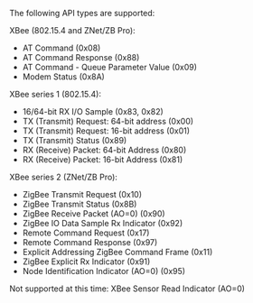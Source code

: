The following API types are supported:

XBee (802.15.4 and ZNet/ZB Pro):

  * AT Command (0x08)
  * AT Command Response (0x88)
  * AT Command - Queue Parameter Value (0x09)
  * Modem Status (0x8A)

XBee series 1 (802.15.4):

  * 16/64-bit RX I/O Sample (0x83, 0x82)
  * TX (Transmit) Request: 64-bit address (0x00)
  * TX (Transmit) Request: 16-bit address (0x01)
  * TX (Transmit) Status (0x89)
  * RX (Receive) Packet: 64-bit Address (0x80)
  * RX (Receive) Packet: 16-bit Address (0x81)

XBee series 2 (ZNet/ZB Pro):
  * ZigBee Transmit Request (0x10)
  * ZigBee Transmit Status (0x8B)
  * ZigBee Receive Packet (AO=0) (0x90)
  * ZigBee IO Data Sample Rx Indicator (0x92)
  * Remote Command Request (0x17)
  * Remote Command Response (0x97)
  * Explicit Addressing ZigBee Command Frame (0x11)
  * ZigBee Explicit Rx Indicator (0x91)
  * Node Identification Indicator (AO=0) (0x95)

Not supported at this time: XBee Sensor Read Indicator (AO=0)
